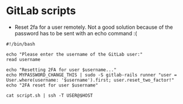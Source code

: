 # GitLab scripts

- Reset 2fa for a user remotely. Not a good solution because of the password has to be sent with an echo command :(
````
#!/bin/bash

echo "Please enter the username of the GitLab user:"
read username

echo "Resetting 2FA for user $username..."
echo MYPASSWORD_CHANGE_THIS | sudo -S gitlab-rails runner "user = User.where(username: '$username').first; user.reset_two_factor!"
echo "2FA reset for user $username"

cat script.sh | ssh -T USER@$HOST
````

